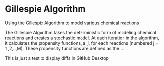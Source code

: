 # Gillespie Algorithm
 Using the Gillespie Algorithm to model various chemical reactions

The Gillespie Algorithm takes the deterministic form of modeling chemical reactions and creates a stochastic model.
At each iteration in the algorithm, it calculates the propensity functions, a_j, for each reactions (numbered j = 1
,2,..,M). These propensity functions are defined as the....

This is just a test to display diffs in GitHub Desktop